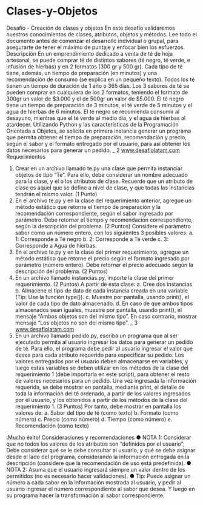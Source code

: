 # Clases-y-Objetos
Desafío - Creación de clases y objetos
En este desafío validaremos nuestros conocimientos de clases, atributos, objetos y métodos.
Lee todo el documento antes de comenzar el desarrollo individual o grupal, para asegurarte
de tener el máximo de puntaje y enfocar bien los esfuerzos.
Descripción
En un emprendimiento dedicado a venta de té de hoja artesanal, se puede comprar té de
distintos sabores (té negro, té verde, e infusión de hierbas) y en 2 formatos (300 gr y 500 gr).
Cada tipo de té tiene, además, un tiempo de preparación (en minutos) y una recomendación
de consumo (se explica en un pequeño texto). Todos los té tienen un tiempo de duración de
1 año o 365 días.
Los 3 sabores de té se pueden comprar en cualquiera de los 2 formatos, teniendo el formato
de 300gr un valor de $3.000 y el de 500gr un valor de $5.000. El té negro tiene un tiempo de
preparación de 3 minutos, el té verde de 5 minutos y el agua de hierbas de 6 minutos. El té
negro se recomienda consumir al desayuno, mientras que el té verde al medio día, y el agua
de hierbas al atardecer.
Utilizando Python y las características de la Programación Orientada a Objetos, se solicita en
primera instancia generar un programa que permita obtener el tiempo de preparación,
recomendación y precio, según el sabor y el formato entregado por el usuario, para así obtener
los datos necesarios para generar un pedido.
_ 2
www.desafiolatam.com
Requerimientos
1. Crear en un archivo llamado te.py una clase que permita instanciar objetos de tipo
“Te”. Para ello, debe considerar un nombre adecuado para la clase, y el o los atributos
de clase. Recuerde que un atributo de clase es aquel que se define a nivel de clase, y
que todas las instancias tendrán el mismo valor.
(1 Punto)
2. En el archivo te.py y en la clase del requerimiento anterior, agregue un método
estático que retorne el tiempo de preparación y la recomendación correspondiente,
según el sabor ingresado por parámetro. Debe retornar el tiempo y recomendación
correspondiente, según la descripción del problema.
(2 Puntos)
Considere el parámetro sabor como un número entero, con los siguientes 3 posibles
valores:
a. 1: Corresponde a Té negro
b. 2: Corresponde a Té verde
c. 3: Corresponde a Agua de hierbas.
3. En el archivo te.py y en la clase del primer requerimiento, agregue un método estático
que retorne el precio según el formato ingresado por parámetro (número entero). Debe
retornar el precio adecuado según la descripción del problema.
(2 Puntos)
4. En un archivo llamado instancias.py, importe la clase del primer requerimiento.
(2 Puntos)
A partir de esta clase:
a. Cree dos instancias
b. Almacene el tipo de dato de cada instancia creada en una variable (Tip: Use la
función type()).
c. Muestre por pantalla, usando print(), el valor de cada tipo de dato
almacenado.
d. En caso de que ambos tipos almacenados sean iguales, muestre por pantalla,
usando print(), el mensaje “Ambos objetos son del mismo tipo”. En caso
contrario, mostrar mensaje “Los objetos no son del mismo tipo”.
_ 3
www.desafiolatam.com
5. En un archivo llamado pedido.py, escriba un programa que al ser ejecutado permita
al usuario ingresar los datos para generar un pedido de té. Para ello, el programa debe
pedir al usuario ingresar el valor que desea para cada atributo requerido para
especificar su pedido. Los valores entregados por el usuario deben almacenarse en
variables, y luego estas variables se deben utilizar en los métodos de la clase del
requerimiento 1 (debe importarla en este script), para obtener el resto de valores
necesarios para un pedido. Una vez ingresada la información requerida, se debe
mostrar en pantalla, mediante print, el detalle de toda la información del té ordenado,
a partir de los valores ingresados por el usuario, y los obtenidos a partir de los métodos
de la clase del requerimiento 1.
(3 Puntos)
Por tanto, debe mostrar en pantalla los valores de:
a. Sabor del tipo de té (como texto)
b. Formato (como número)
c. Precio (como número)
d. Tiempo (como número)
e. Recomendación (como texto)

¡Mucho éxito!
Consideraciones y recomendaciones
● NOTA 1: Considerar que no todos los valores de los atributos son “definidos por el
usuario”; Debe considerar qué se le debe consultar al usuario, y qué se debe asignar
desde el lado del programa, considerando la información entregada en la
descripción (considere que la recomendación de uso está predefinida).
● NOTA 2: Asuma que el usuario ingresará siempre un valor dentro de los permitidos
(no es necesario hacer validaciones).
● Tip: Puede asignar un número a cada sabor en la información mostrada al usuario,
y pedir al usuario ingresar el número correspondiente al sabor que desea. Y luego
en su programa hacer la transformación al sabor correspondiente.